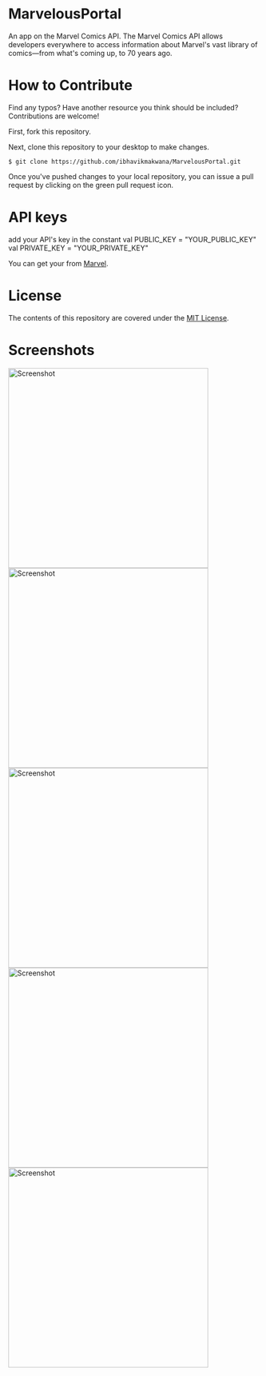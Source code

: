 # MarvelousPortal
An app on the Marvel Comics API.
The Marvel Comics API allows developers everywhere to access information about Marvel's vast library of comics—from what's coming up, to 70 years ago. 

# How to Contribute
Find any typos? Have another resource you think should be included? Contributions are welcome!

First, fork this repository.

Next, clone this repository to your desktop to make changes.

```
$ git clone https://github.com/ibhavikmakwana/MarvelousPortal.git
```

Once you've pushed changes to your local repository, you can issue a pull request by clicking on the green pull request icon.


# API keys
add your API's key in the constant 
val PUBLIC_KEY = "YOUR_PUBLIC_KEY"
val PRIVATE_KEY = "YOUR_PRIVATE_KEY"

You can get your from [Marvel](https://developer.marvel.com/account).

# License

The contents of this repository are covered under the [MIT License](https://github.com/ibhavikmakwana/MarvelousPortal/blob/master/LICENSE).


# Screenshots

<img src="https://i.imgur.com/sQQlzjg.png" height="400" alt="Screenshot"/>
<img src="https://i.imgur.com/l2ihBUj.png" height="400" alt="Screenshot"/>
<img src="https://i.imgur.com/x7exfoB.png" height="400" alt="Screenshot"/>
<img src="https://i.imgur.com/xNBRgxy.png" height="400" alt="Screenshot"/>
<img src="https://i.imgur.com/N9ZJIJ2.png" height="400" alt="Screenshot"/>
